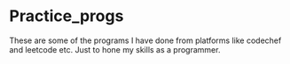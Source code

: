 # Practice_progs
These are some of the programs I have done from platforms like codechef and leetcode etc. Just to hone my skills as a programmer.
